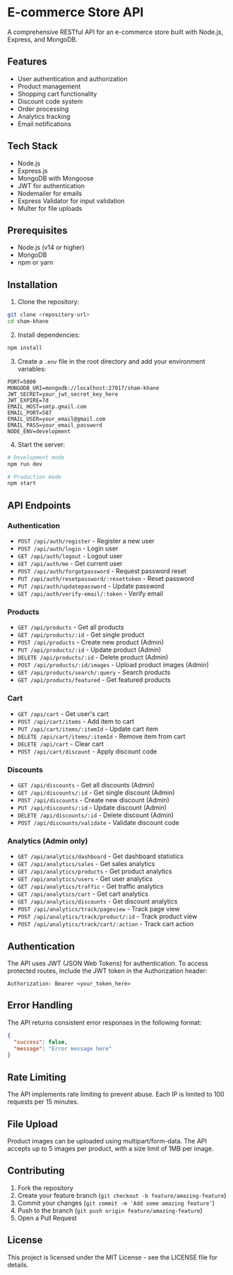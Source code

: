 # E-commerce Store API

A comprehensive RESTful API for an e-commerce store built with Node.js, Express, and MongoDB.

## Features

- User authentication and authorization
- Product management
- Shopping cart functionality
- Discount code system
- Order processing
- Analytics tracking
- Email notifications

## Tech Stack

- Node.js
- Express.js
- MongoDB with Mongoose
- JWT for authentication
- Nodemailer for emails
- Express Validator for input validation
- Multer for file uploads

## Prerequisites

- Node.js (v14 or higher)
- MongoDB
- npm or yarn

## Installation

1. Clone the repository:

```bash
git clone <repository-url>
cd sham-khane
```

2. Install dependencies:

```bash
npm install
```

3. Create a `.env` file in the root directory and add your environment variables:

```env
PORT=5000
MONGODB_URI=mongodb://localhost:27017/sham-khane
JWT_SECRET=your_jwt_secret_key_here
JWT_EXPIRE=7d
EMAIL_HOST=smtp.gmail.com
EMAIL_PORT=587
EMAIL_USER=your_email@gmail.com
EMAIL_PASS=your_email_password
NODE_ENV=development
```

4. Start the server:

```bash
# Development mode
npm run dev

# Production mode
npm start
```

## API Endpoints

### Authentication

- `POST /api/auth/register` - Register a new user
- `POST /api/auth/login` - Login user
- `GET /api/auth/logout` - Logout user
- `GET /api/auth/me` - Get current user
- `POST /api/auth/forgotpassword` - Request password reset
- `PUT /api/auth/resetpassword/:resettoken` - Reset password
- `PUT /api/auth/updatepassword` - Update password
- `GET /api/auth/verify-email/:token` - Verify email

### Products

- `GET /api/products` - Get all products
- `GET /api/products/:id` - Get single product
- `POST /api/products` - Create new product (Admin)
- `PUT /api/products/:id` - Update product (Admin)
- `DELETE /api/products/:id` - Delete product (Admin)
- `POST /api/products/:id/images` - Upload product images (Admin)
- `GET /api/products/search/:query` - Search products
- `GET /api/products/featured` - Get featured products

### Cart

- `GET /api/cart` - Get user's cart
- `POST /api/cart/items` - Add item to cart
- `PUT /api/cart/items/:itemId` - Update cart item
- `DELETE /api/cart/items/:itemId` - Remove item from cart
- `DELETE /api/cart` - Clear cart
- `POST /api/cart/discount` - Apply discount code

### Discounts

- `GET /api/discounts` - Get all discounts (Admin)
- `GET /api/discounts/:id` - Get single discount (Admin)
- `POST /api/discounts` - Create new discount (Admin)
- `PUT /api/discounts/:id` - Update discount (Admin)
- `DELETE /api/discounts/:id` - Delete discount (Admin)
- `POST /api/discounts/validate` - Validate discount code

### Analytics (Admin only)

- `GET /api/analytics/dashboard` - Get dashboard statistics
- `GET /api/analytics/sales` - Get sales analytics
- `GET /api/analytics/products` - Get product analytics
- `GET /api/analytics/users` - Get user analytics
- `GET /api/analytics/traffic` - Get traffic analytics
- `GET /api/analytics/cart` - Get cart analytics
- `GET /api/analytics/discounts` - Get discount analytics
- `POST /api/analytics/track/pageview` - Track page view
- `POST /api/analytics/track/product/:id` - Track product view
- `POST /api/analytics/track/cart/:action` - Track cart action

## Authentication

The API uses JWT (JSON Web Tokens) for authentication. To access protected routes, include the JWT token in the Authorization header:

```http
Authorization: Bearer <your_token_here>
```

## Error Handling

The API returns consistent error responses in the following format:

```json
{
  "success": false,
  "message": "Error message here"
}
```

## Rate Limiting

The API implements rate limiting to prevent abuse. Each IP is limited to 100 requests per 15 minutes.

## File Upload

Product images can be uploaded using multipart/form-data. The API accepts up to 5 images per product, with a size limit of 1MB per image.

## Contributing

1. Fork the repository
2. Create your feature branch (`git checkout -b feature/amazing-feature`)
3. Commit your changes (`git commit -m 'Add some amazing feature'`)
4. Push to the branch (`git push origin feature/amazing-feature`)
5. Open a Pull Request

## License

This project is licensed under the MIT License - see the LICENSE file for details.
